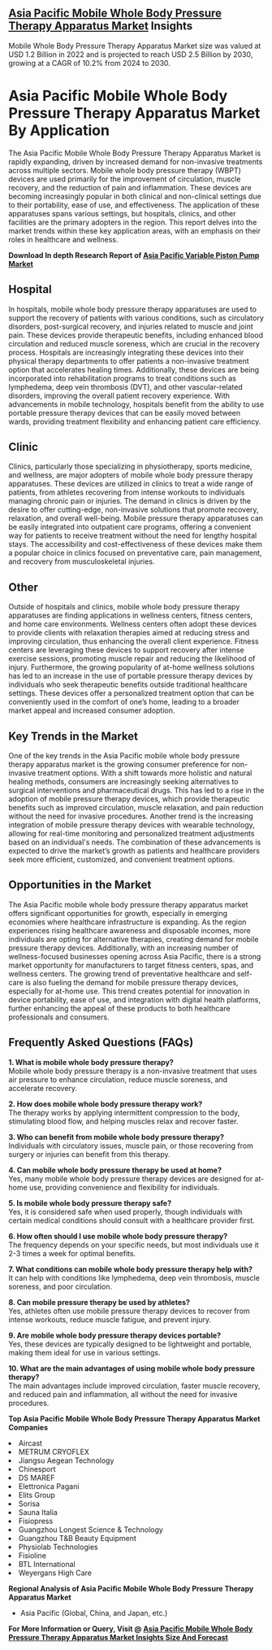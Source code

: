 <h2><a href="https://www.verifiedmarketreports.com/download-sample/?rid=415248&amp;utm_source=Github-Feb&amp;utm_medium=225" target="_blank">Asia Pacific Mobile Whole Body Pressure Therapy Apparatus Market</a> Insights</h2><p>Mobile Whole Body Pressure Therapy Apparatus Market size was valued at USD 1.2 Billion in 2022 and is projected to reach USD 2.5 Billion by 2030, growing at a CAGR of 10.2% from 2024 to 2030.</p><p><h1>Asia Pacific Mobile Whole Body Pressure Therapy Apparatus Market By Application</h1> <p>The Asia Pacific Mobile Whole Body Pressure Therapy Apparatus Market is rapidly expanding, driven by increased demand for non-invasive treatments across multiple sectors. Mobile whole body pressure therapy (WBPT) devices are used primarily for the improvement of circulation, muscle recovery, and the reduction of pain and inflammation. These devices are becoming increasingly popular in both clinical and non-clinical settings due to their portability, ease of use, and effectiveness. The application of these apparatuses spans various settings, but hospitals, clinics, and other facilities are the primary adopters in the region. This report delves into the market trends within these key application areas, with an emphasis on their roles in healthcare and wellness. <strong><p><strong>Download In depth Research Report of <a href="https://www.verifiedmarketreports.com/download-sample/?rid=236118&amp;utm_source=Pulse-Dec&amp;utm_medium=225" target="_blank">Asia Pacific Variable Piston Pump Market</a></strong></p></strong> <h2>Hospital</h2> <p>In hospitals, mobile whole body pressure therapy apparatuses are used to support the recovery of patients with various conditions, such as circulatory disorders, post-surgical recovery, and injuries related to muscle and joint pain. These devices provide therapeutic benefits, including enhanced blood circulation and reduced muscle soreness, which are crucial in the recovery process. Hospitals are increasingly integrating these devices into their physical therapy departments to offer patients a non-invasive treatment option that accelerates healing times. Additionally, these devices are being incorporated into rehabilitation programs to treat conditions such as lymphedema, deep vein thrombosis (DVT), and other vascular-related disorders, improving the overall patient recovery experience. With advancements in mobile technology, hospitals benefit from the ability to use portable pressure therapy devices that can be easily moved between wards, providing treatment flexibility and enhancing patient care efficiency.</p> <h2>Clinic</h2> <p>Clinics, particularly those specializing in physiotherapy, sports medicine, and wellness, are major adopters of mobile whole body pressure therapy apparatuses. These devices are utilized in clinics to treat a wide range of patients, from athletes recovering from intense workouts to individuals managing chronic pain or injuries. The demand in clinics is driven by the desire to offer cutting-edge, non-invasive solutions that promote recovery, relaxation, and overall well-being. Mobile pressure therapy apparatuses can be easily integrated into outpatient care programs, offering a convenient way for patients to receive treatment without the need for lengthy hospital stays. The accessibility and cost-effectiveness of these devices make them a popular choice in clinics focused on preventative care, pain management, and recovery from musculoskeletal injuries.</p> <h2>Other</h2> <p>Outside of hospitals and clinics, mobile whole body pressure therapy apparatuses are finding applications in wellness centers, fitness centers, and home care environments. Wellness centers often adopt these devices to provide clients with relaxation therapies aimed at reducing stress and improving circulation, thus enhancing the overall client experience. Fitness centers are leveraging these devices to support recovery after intense exercise sessions, promoting muscle repair and reducing the likelihood of injury. Furthermore, the growing popularity of at-home wellness solutions has led to an increase in the use of portable pressure therapy devices by individuals who seek therapeutic benefits outside traditional healthcare settings. These devices offer a personalized treatment option that can be conveniently used in the comfort of one’s home, leading to a broader market appeal and increased consumer adoption.</p> <h2>Key Trends in the Market</h2> <p>One of the key trends in the Asia Pacific mobile whole body pressure therapy apparatus market is the growing consumer preference for non-invasive treatment options. With a shift towards more holistic and natural healing methods, consumers are increasingly seeking alternatives to surgical interventions and pharmaceutical drugs. This has led to a rise in the adoption of mobile pressure therapy devices, which provide therapeutic benefits such as improved circulation, muscle relaxation, and pain reduction without the need for invasive procedures. Another trend is the increasing integration of mobile pressure therapy devices with wearable technology, allowing for real-time monitoring and personalized treatment adjustments based on an individual's needs. The combination of these advancements is expected to drive the market’s growth as patients and healthcare providers seek more efficient, customized, and convenient treatment options.</p> <h2>Opportunities in the Market</h2> <p>The Asia Pacific mobile whole body pressure therapy apparatus market offers significant opportunities for growth, especially in emerging economies where healthcare infrastructure is expanding. As the region experiences rising healthcare awareness and disposable incomes, more individuals are opting for alternative therapies, creating demand for mobile pressure therapy devices. Additionally, with an increasing number of wellness-focused businesses opening across Asia Pacific, there is a strong market opportunity for manufacturers to target fitness centers, spas, and wellness centers. The growing trend of preventative healthcare and self-care is also fueling the demand for mobile pressure therapy devices, especially for at-home use. This trend creates potential for innovation in device portability, ease of use, and integration with digital health platforms, further enhancing the appeal of these products to both healthcare professionals and consumers.</p> <h2>Frequently Asked Questions (FAQs)</h2> <p><strong>1. What is mobile whole body pressure therapy?</strong><br>Mobile whole body pressure therapy is a non-invasive treatment that uses air pressure to enhance circulation, reduce muscle soreness, and accelerate recovery.</p> <p><strong>2. How does mobile whole body pressure therapy work?</strong><br>The therapy works by applying intermittent compression to the body, stimulating blood flow, and helping muscles relax and recover faster.</p> <p><strong>3. Who can benefit from mobile whole body pressure therapy?</strong><br>Individuals with circulatory issues, muscle pain, or those recovering from surgery or injuries can benefit from this therapy.</p> <p><strong>4. Can mobile whole body pressure therapy be used at home?</strong><br>Yes, many mobile whole body pressure therapy devices are designed for at-home use, providing convenience and flexibility for individuals.</p> <p><strong>5. Is mobile whole body pressure therapy safe?</strong><br>Yes, it is considered safe when used properly, though individuals with certain medical conditions should consult with a healthcare provider first.</p> <p><strong>6. How often should I use mobile whole body pressure therapy?</strong><br>The frequency depends on your specific needs, but most individuals use it 2-3 times a week for optimal benefits.</p> <p><strong>7. What conditions can mobile whole body pressure therapy help with?</strong><br>It can help with conditions like lymphedema, deep vein thrombosis, muscle soreness, and poor circulation.</p> <p><strong>8. Can mobile pressure therapy be used by athletes?</strong><br>Yes, athletes often use mobile pressure therapy devices to recover from intense workouts, reduce muscle fatigue, and prevent injury.</p> <p><strong>9. Are mobile whole body pressure therapy devices portable?</strong><br>Yes, these devices are typically designed to be lightweight and portable, making them ideal for use in various settings.</p> <p><strong>10. What are the main advantages of using mobile whole body pressure therapy?</strong><br>The main advantages include improved circulation, faster muscle recovery, and reduced pain and inflammation, all without the need for invasive procedures.</p> </p><p><strong>Top Asia Pacific Mobile Whole Body Pressure Therapy Apparatus Market Companies</strong></p><div data-test-id=""><p><li>Aircast</li><li> METRUM CRYOFLEX</li><li> Jiangsu Aegean Technology</li><li> Chinesport</li><li> DS MAREF</li><li> Elettronica Pagani</li><li> Elits Group</li><li> Sorisa</li><li> Sauna Italia</li><li> Fisiopress</li><li> Guangzhou Longest Science & Technology</li><li> Guangzhou T&B Beauty Equipment</li><li> Physiolab Technologies</li><li> Fisioline</li><li> BTL International</li><li> Weyergans High Care</li></p><div><strong>Regional Analysis of&nbsp;Asia Pacific Mobile Whole Body Pressure Therapy Apparatus Market</strong></div><ul><li dir="ltr"><p dir="ltr">Asia Pacific (Global, China, and Japan, etc.)</p></li></ul><p><strong>For More Information or Query, Visit @&nbsp;</strong><strong><a href="https://www.verifiedmarketreports.com/product/mobile-whole-body-pressure-therapy-apparatus-market/?utm_source=Github-Feb&amp;utm_medium=225" target="_blank">Asia Pacific Mobile Whole Body Pressure Therapy Apparatus Market Insights Size And Forecast</a></strong></p></div><h2>&nbsp;</h2><div data-test-id="">&nbsp;</div>
